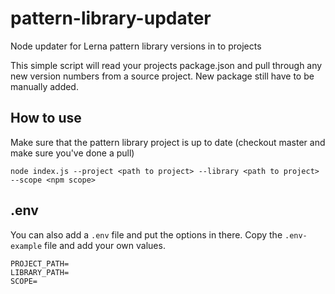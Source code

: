 # pattern-library-updater
Node updater for Lerna pattern library versions in to projects

This simple script will read your projects package.json and pull through any new version numbers from a source project. New package still have to be manually added.

## How to use

Make sure that the pattern library project is up to date (checkout master and make sure you've done a pull)

```
node index.js --project <path to project> --library <path to project> --scope <npm scope>
```

## .env

You can also add a `.env` file and put the options in there. Copy the `.env-example` file and add your own values.

```
PROJECT_PATH=
LIBRARY_PATH=
SCOPE=
```